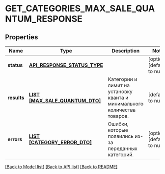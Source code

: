 # GET_CATEGORIES_MAX_SALE_QUANTUM_RESPONSE

## Properties
Name | Type | Description | Notes
------------ | ------------- | ------------- | -------------
**status** | [**API_RESPONSE_STATUS_TYPE**](ApiResponseStatusType.md) |  | [optional] [default to null]
**results** | [**LIST [MAX_SALE_QUANTUM_DTO]**](MaxSaleQuantumDTO.md) | Категории и лимит на установку кванта и минимального количества товаров. | [default to null]
**errors** | [**LIST [CATEGORY_ERROR_DTO]**](CategoryErrorDTO.md) | Ошибки, которые появились из-за переданных категорий. | [optional] [default to null]

[[Back to Model list]](../README.md#documentation-for-models) [[Back to API list]](../README.md#documentation-for-api-endpoints) [[Back to README]](../README.md)



